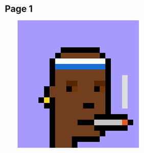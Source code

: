 # Page 1

<figure><img src="../.gitbook/assets/fLMAJRR_RvQ5fFYOhuwUzvudpeLvNNO858rCPkuSebEMkW-hGEu4uWxlfc8R59yj5MZEqGKFdEuQ1Fx1OD6SIQ7VcblPsycw2ufPIQ=w600.png" alt=""><figcaption></figcaption></figure>
